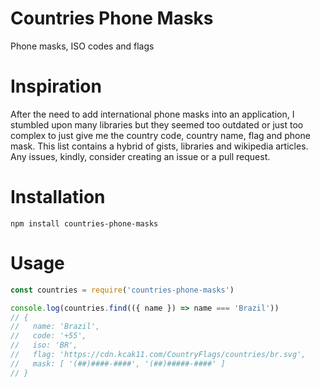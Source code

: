 # Countries Phone Masks
Phone masks, ISO codes and flags

# Inspiration
After the need to add international phone masks into an application, I stumbled upon many libraries but they seemed too outdated or just too complex to just give me the country code, country name, flag and phone mask.
This list contains a hybrid of gists, libraries and wikipedia articles.
Any issues, kindly, consider creating an issue or a pull request.

# Installation
```npm install countries-phone-masks```

# Usage
```js
const countries = require('countries-phone-masks')

console.log(countries.find(({ name }) => name === 'Brazil'))
// {
//   name: 'Brazil',
//   code: '+55',
//   iso: 'BR',
//   flag: 'https://cdn.kcak11.com/CountryFlags/countries/br.svg',
//   mask: [ '(##)####-####', '(##)#####-####' ]
// }
```

